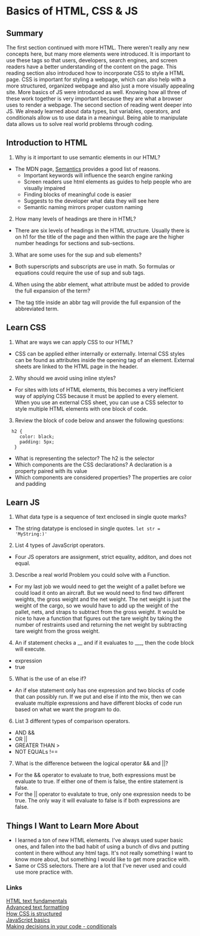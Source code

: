 # Basics of HTML, CSS & JS

## Summary
The first section continued with more HTML. There weren't really any new concepts here, but many more elements were introduced. It is important to use these tags so that users, developers, search engines, and screen readers have a better understanding of the content on the page. This reading section also introduced how to incorporate CSS to style a HTML page. CSS is important for styling a webpage, which can also help with a more structured, organized webpage and also just a more visually appealing site. More basics of JS were introduced as well. Knowing how all three of these work together is very important because they are what a browser uses to render a webpage.
The second section of reading went deeper into JS. We already learned about data types, but variables, operators, and conditionals allow us to use data in a meaningul. Being able to manipulate data allows us to solve real world problems through coding.


## Introduction to HTML
1. Why is it important to use semantic elements in our HTML?
- The MDN page, [Semantics](https://developer.mozilla.org/en-US/docs/Glossary/Semantics) provides a good list of reasons.
  - Important keywords will influence the search engine ranking
  - Screen readers use html elements as guides to help people who are visually impaired
  - Finding blocks of meaningful code is easier
  - Suggests to the developer what data they will see here
  - Semantic naming mirrors proper custom naming

2. How many levels of headings are there in HTML?
- There are six levels of headings in the HTML structure. Usually there is on h1 for the title of the page and then within the page are the higher number headings for sections and sub-sections.

3. What are some uses for the sup and sub elements?
- Both superscripts and subscripts are use in math. So formulas or equations could require the use of sup and sub tags.

4. When using the abbr element, what attribute must be added to provide the full expansion of the term?
- The tag title inside an abbr tag will provide the full expansion of the abbreviated term.

## Learn CSS
1. What are ways we can apply CSS to our HTML?
- CSS can be applied either internally or externally. Internal CSS styles can be found as attributes inside the opening tag of an element. External sheets are linked to the HTML page in the header.

2. Why should we avoid using inline styles?
- For sites with lots of HTML elements, this becomes a very inefficient way of applying CSS because it must be applied to every element. When you use an external CSS sheet, you can use a CSS selector to style multiple HTML elements with one block of code. 


3. Review the block of code below and answer the following questions:
```   
  h2 {
     color: black;
     padding: 5px;
   } 
```
- What is representing the selector? The h2 is the selector
- Which components are the CSS declarations? A declaration is a property paired with its value
- Which components are considered properties? The properties are color and padding

## Learn JS
1. What data type is a sequence of text enclosed in single quote marks?
- The string datatype is enclosed in single quotes.
``` let str = 'MyString:)' ```

2. List 4 types of JavaScript operators.
- Four JS operators are assignment, strict equality, additon, and does not equal.

3. Describe a real world Problem you could solve with a Function.
- For my last job we would need to get the weight of a pallet before we could load it onto an aircraft. But we would need to find two different weights, the gross weight and the net weight. The net weight is just the weight of the cargo, so we would have to add up the weight of the pallet, nets, and straps to subtract from the gross weight. It would be nice to have a function that figures out the tare weight by taking the number of restraints used and returning the net weight by subtracting tare weight from the gross weight.

4. An if statement checks a __ and if it evaluates to ___, then the code block will execute.
- expression
- true

5. What is the use of an else if?
- An if else statement only has one expression and two blocks of code that can possibly run. If we put and else if into the mix, then we can evaluate multiple expressions and have different blocks of code run based on what we want the program to do.

6. List 3 different types of comparison operators.
- AND &&
- OR ||
- GREATER THAN >
- NOT EQUALs !==

7. What is the difference between the logical operator && and ||?
- For the && operator to evaluate to true, both expressions must be evaluate to true. If either one of them is false, the entire statement is false.
- For the || operator to evalutate to true, only one expression needs to be true. The only way it will evaluate to false is if both expressions are false.

## Things I Want to Learn More About
- I learned a ton of new HTML elements. I've always used super basic ones, and fallen into the bad habit of using a bunch of divs and putting content in there without any html tags. It's not really something I want to know more about, but something I would like to get more practice with.
- Same or CSS selectors. There are a lot that I've never used and could use more practice with.

### Links
[HTML text fundamentals](https://developer.mozilla.org/en-US/docs/Learn/HTML/Introduction_to_HTML/HTML_text_fundamentals)
\
[Advanced text formatting](https://developer.mozilla.org/en-US/docs/Learn/HTML/Introduction_to_HTML/Advanced_text_formatting)
\
[How CSS is structured](https://developer.mozilla.org/en-US/docs/Learn/CSS/First_steps/How_CSS_is_structured)
\
[JavaScript basics](https://developer.mozilla.org/en-US/docs/Learn/Getting_started_with_the_web/JavaScript_basics)
\
[Making decisions in your code - conditionals](https://developer.mozilla.org/en-US/docs/Learn/JavaScript/Building_blocks/conditionals)